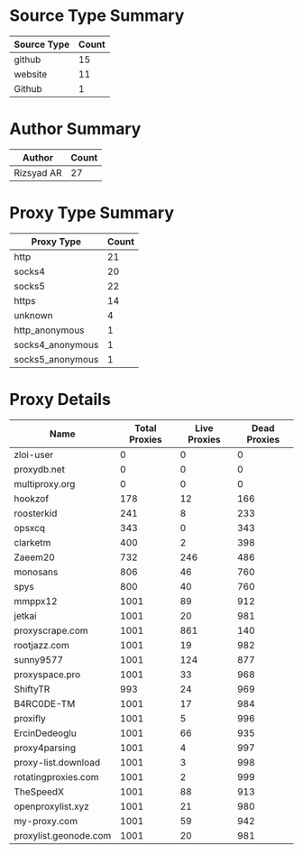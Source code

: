 # Source Type Summary

| Source Type | Count |
|-------------|-------|
| github | 15 |
| website | 11 |
| Github | 1 |


# Author Summary

| Author | Count |
|--------|-------|
| Rizsyad AR | 27 |


# Proxy Type Summary

| Proxy Type | Count |
|------------|-------|
| http | 21 |
| socks4 | 20 |
| socks5 | 22 |
| https | 14 |
| unknown | 4 |
| http_anonymous | 1 |
| socks4_anonymous | 1 |
| socks5_anonymous | 1 |


# Proxy Details

| Name | Total Proxies | Live Proxies | Dead Proxies |
|------|---------------|--------------|---------------|
| zloi-user | 0 | 0 | 0 |
| proxydb.net | 0 | 0 | 0 |
| multiproxy.org | 0 | 0 | 0 |
| hookzof | 178 | 12 | 166 |
| roosterkid | 241 | 8 | 233 |
| opsxcq | 343 | 0 | 343 |
| clarketm | 400 | 2 | 398 |
| Zaeem20 | 732 | 246 | 486 |
| monosans | 806 | 46 | 760 |
| spys | 800 | 40 | 760 |
| mmppx12 | 1001 | 89 | 912 |
| jetkai | 1001 | 20 | 981 |
| proxyscrape.com | 1001 | 861 | 140 |
| rootjazz.com | 1001 | 19 | 982 |
| sunny9577 | 1001 | 124 | 877 |
| proxyspace.pro | 1001 | 33 | 968 |
| ShiftyTR | 993 | 24 | 969 |
| B4RC0DE-TM | 1001 | 17 | 984 |
| proxifly | 1001 | 5 | 996 |
| ErcinDedeoglu | 1001 | 66 | 935 |
| proxy4parsing | 1001 | 4 | 997 |
| proxy-list.download | 1001 | 3 | 998 |
| rotatingproxies.com | 1001 | 2 | 999 |
| TheSpeedX | 1001 | 88 | 913 |
| openproxylist.xyz | 1001 | 21 | 980 |
| my-proxy.com | 1001 | 59 | 942 |
| proxylist.geonode.com | 1001 | 20 | 981 |
